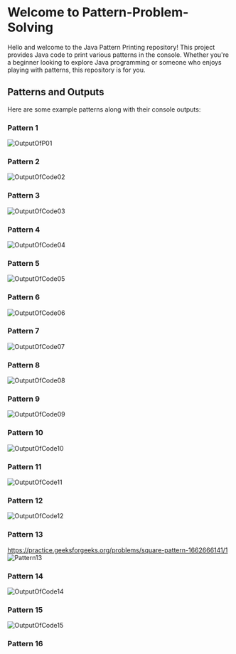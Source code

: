 # Welcome to Pattern-Problem-Solving

Hello and welcome to the Java Pattern Printing repository! This project provides Java code to print various patterns in the console. Whether you're a beginner looking to explore Java programming or someone who enjoys playing with patterns, this repository is for you.

## Patterns and Outputs

Here are some example patterns along with their console outputs:

### Pattern 1

![OutputOfP01](https://github.com/ErShubham4u/Pattern-Problem-Solving/assets/100616631/dc5c51d9-a146-4774-8b20-65c95ee6859d)

### Pattern 2

![OutputOfCode02](https://github.com/ErShubham4u/Pattern-Problem-Solving/assets/100616631/362205be-495a-42ab-a491-a10b33a0b756)

### Pattern 3

![OutputOfCode03](https://github.com/ErShubham4u/Pattern-Problem-Solving/assets/100616631/463d2f05-57bb-4641-99aa-8b50fedbda3f)

### Pattern 4

![OutputOfCode04](https://github.com/ErShubham4u/Pattern-Problem-Solving/assets/100616631/1efc8e6e-a508-403c-8e3d-941fd0061600)

### Pattern 5
![OutputOfCode05](https://github.com/ErShubham4u/Pattern-Problem-Solving/assets/100616631/eb1bc8cd-7895-4dfc-823a-686567c204b5)

### Pattern 6
![OutputOfCode06](https://github.com/ErShubham4u/Pattern-Problem-Solving/assets/100616631/59e32a7d-dd1c-4751-9967-ed655ac4d771)

### Pattern 7
![OutputOfCode07](https://github.com/ErShubham4u/Pattern-Problem-Solving/assets/100616631/8245c189-f8f7-408d-b915-50cd7f408409)

### Pattern 8
![OutputOfCode08](https://github.com/ErShubham4u/Pattern-Problem-Solving/assets/100616631/caab62b3-f97e-43ed-8510-37381574cae6)

### Pattern 9
![OutputOfCode09](https://github.com/ErShubham4u/Pattern-Problem-Solving/assets/100616631/987bba3a-650b-4a92-8981-ad843492f4d3)

### Pattern 10
![OutputOfCode10](https://github.com/ErShubham4u/Pattern-Problem-Solving/assets/100616631/c10b61f6-9f14-40f8-8516-61d783df538a)

### Pattern 11
![OutputOfCode11](https://github.com/ErShubham4u/Pattern-Problem-Solving/assets/100616631/56dceb1c-d607-410f-a073-47bef73399e0)

### Pattern 12
![OutputOfCode12](https://github.com/ErShubham4u/Pattern-Problem-Solving/assets/100616631/364b6d43-2695-4feb-8a21-9686a153fb2d)

### Pattern 13
https://practice.geeksforgeeks.org/problems/square-pattern-1662666141/1
![Pattern13](https://github.com/ErShubham4u/Pattern-Problem-Solving/assets/100616631/71b45f61-c818-4674-9ef8-5efa14b07bb6)

### Pattern 14
![OutputOfCode14](https://github.com/ErShubham4u/Pattern-Problem-Solving/assets/100616631/97a590cf-8f81-4dc7-a05e-3d3b65fb1d4d)

### Pattern 15
![OutputOfCode15](https://github.com/ErShubham4u/Pattern-Problem-Solving/assets/100616631/869446f0-8e8b-47dd-9a4c-1c678f96b52b)

### Pattern 16

